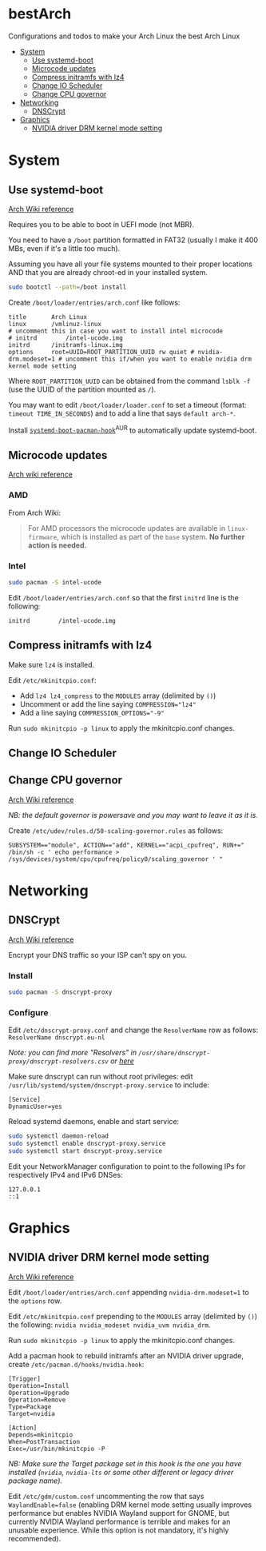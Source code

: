 # bestArch

Configurations and todos to make your Arch Linux the best Arch Linux


- [System](#system)
  - [Use systemd-boot](#use-systemd-boot)
  - [Microcode updates](#microcode-updates)
  - [Compress initramfs with lz4](#compress-initramfs-with-lz4)
  - [Change IO Scheduler](#change-io-scheduler)
  - [Change CPU governor](#change-cpu-governor)
- [Networking](#networking)
  - [DNSCrypt](#dnscrypt)
- [Graphics](#graphics)
  - [NVIDIA driver DRM kernel mode setting](#nvidia-driver-drm-kernel-mode-setting)

# System

## Use systemd-boot

[Arch Wiki reference](https://wiki.archlinux.org/index.php/Systemd-boot#Installation)

Requires you to be able to boot in UEFI mode (not MBR).

You need to have a `/boot` partition formatted in FAT32 (usually I make it 400 MBs, even if it's a little too much).

Assuming you have all your file systems mounted to their proper locations AND that you are already chroot-ed in your installed system.

```bash
sudo bootctl --path=/boot install
```

Create `/boot/loader/entries/arch.conf` like follows:

```
title		Arch Linux
linux		/vmlinuz-linux
# uncomment this in case you want to install intel microcode
# initrd		/intel-ucode.img
initrd		/initramfs-linux.img
options		root=UUID=ROOT_PARTITION_UUID rw quiet # nvidia-drm.modeset=1 # uncomment this if/when you want to enable nvidia drm kernel mode setting
```

Where `ROOT_PARTITION_UUID` can be obtained from the command `lsblk -f` (use the UUID of the partition mounted as `/`).

You may want to edit `/boot/loader/loader.conf` to set a timeout (format: `timeout TIME_IN_SECONDS`) and to add a line that says `default arch-*`.

Install [`systemd-boot-pacman-hook`](https://aur.archlinux.org/packages/systemd-boot-pacman-hook/)<sup>AUR</sup> to automatically update systemd-boot.

## Microcode updates

[Arch wiki reference](https://wiki.archlinux.org/index.php/Microcode#Enabling_Intel_microcode_updates)

### AMD

From Arch Wiki:

> For AMD processors the microcode updates are available in `linux-firmware`, which is installed as part of the `base` system. **No further action is needed.**

### Intel

```bash
sudo pacman -S intel-ucode
```

Edit `/boot/loader/entries/arch.conf` so that the first `initrd` line is the following:

```
initrd        /intel-ucode.img
```

## Compress initramfs with lz4

Make sure `lz4` is installed.

Edit `/etc/mkinitcpio.conf`:

- Add `lz4 lz4_compress` to the `MODULES` array (delimited by `()`)
- Uncomment or add the line saying `COMPRESSION="lz4"`
- Add a line saying `COMPRESSION_OPTIONS="-9"`

Run `sudo mkinitcpio -p linux` to apply the mkinitcpio.conf changes.

## Change IO Scheduler

## Change CPU governor

[Arch Wiki reference](https://wiki.archlinux.org/index.php/CPU_frequency_scaling)

*NB: the default governor is powersave and you may want to leave it as it is.*

Create `/etc/udev/rules.d/50-scaling-governor.rules` as follows:

```
SUBSYSTEM=="module", ACTION=="add", KERNEL=="acpi_cpufreq", RUN+=" /bin/sh -c ' echo performance > /sys/devices/system/cpu/cpufreq/policy0/scaling_governor ' "
```

# Networking

## DNSCrypt

[Arch Wiki reference](https://wiki.archlinux.org/index.php/DNSCrypt)

Encrypt your DNS traffic so your ISP can't spy on you.

### Install

```bash
sudo pacman -S dnscrypt-proxy
```

### Configure

Edit `/etc/dnscrypt-proxy.conf` and change the `ResolverName` row as follows: `ResolverName dnscrypt.eu-nl`

*Note: you can find more "Resolvers" in `/usr/share/dnscrypt-proxy/dnscrypt-resolvers.csv` or [here](https://github.com/dyne/dnscrypt-proxy/blob/master/dnscrypt-resolvers.csv)*

Make sure dnscrypt can run without root privileges: edit `/usr/lib/systemd/system/dnscrypt-proxy.service` to include:

```
[Service]
DynamicUser=yes
```

Reload systemd daemons, enable and start service:

```bash
sudo systemctl daemon-reload
sudo systemctl enable dnscrypt-proxy.service
sudo systemctl start dnscrypt-proxy.service
```

Edit your NetworkManager configuration to point to the following IPs for respectively IPv4 and IPv6 DNSes:

```
127.0.0.1
::1
```

# Graphics

## NVIDIA driver DRM kernel mode setting

[Arch Wiki reference](https://wiki.archlinux.org/index.php/NVIDIA#DRM_kernel_mode_setting)

Edit `/boot/loader/entries/arch.conf` appending `nvidia-drm.modeset=1` to the `options` row.

Edit `/etc/mkinitcpio.conf` prepending to the `MODULES` array (delimited by `()`) the following: `nvidia nvidia_modeset nvidia_uvm nvidia_drm`.

Run `sudo mkinitcpio -p linux` to apply the mkinitcpio.conf changes.

Add a pacman hook to rebuild initramfs after an NVIDIA driver upgrade, create `/etc/pacman.d/hooks/nvidia.hook`:

```
[Trigger]
Operation=Install
Operation=Upgrade
Operation=Remove
Type=Package
Target=nvidia

[Action]
Depends=mkinitcpio
When=PostTransaction
Exec=/usr/bin/mkinitcpio -P
```

*NB: Make sure the Target package set in this hook is the one you have installed (`nvidia`, `nvidia-lts` or some other different or legacy driver package name).*

Edit `/etc/gdm/custom.conf` uncommenting the row that says `WaylandEnable=false` (enabling DRM kernel mode setting usually improves performance but enables NVIDIA Wayland support for GNOME, but currently NVIDIA Wayland performance is terrible and makes for an unusable experience. While this option is not mandatory, it's highly recommended).

